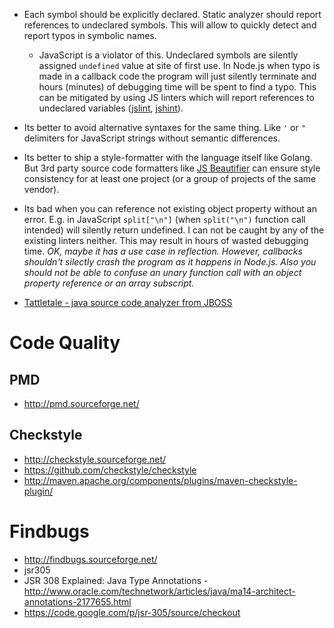 - Each symbol should be explicitly declared. Static analyzer should report references to undeclared symbols. This will allow to quickly detect and report typos in symbolic names.
  + JavaScript is a violator of this. Undeclared symbols are silently assigned `undefined` value at site of first use. In Node.js when typo is made in a callback code the program will just silently terminate and hours (minutes) of debugging time will be spent to find a typo. This can be mitigated by using JS linters which will report references to undeclared variables ([jslint](http://jshint.com/), [jshint](http://www.jslint.com/)).
- Its better to avoid alternative syntaxes for the same thing. Like `'` or `"` delimiters for JavaScript strings without semantic differences.
- Its better to ship a style-formatter with the language itself like Golang. But 3rd party source code formatters like [JS Beautifier](http://jsbeautifier.org/) can ensure style consistency for at least one project (or a group of projects of the same vendor).
- Its bad when you can reference not existing object property without an error. E.g. in JavaScript `split["\n"]` (when `split("\n")` function call intended) will silently return undefined. I can not be caught by any of the existing linters neither. This may result in hours of wasted debugging time. *OK, maybe it has a use case in reflection. However, callbacks shouldn't silectly crash the program as it happens in Node.js. Also you should not be able to confuse an unary function call with an object property reference or an array subscript.*



- [Tattletale - java source code analyzer from JBOSS](http://tattletale.jboss.org/)

# Code Quality
## PMD 
- http://pmd.sourceforge.net/

## Checkstyle
- http://checkstyle.sourceforge.net/
- https://github.com/checkstyle/checkstyle
- http://maven.apache.org/components/plugins/maven-checkstyle-plugin/

# Findbugs
- http://findbugs.sourceforge.net/
- jsr305
- JSR 308 Explained: Java Type Annotations - http://www.oracle.com/technetwork/articles/java/ma14-architect-annotations-2177655.html
- https://code.google.com/p/jsr-305/source/checkout
